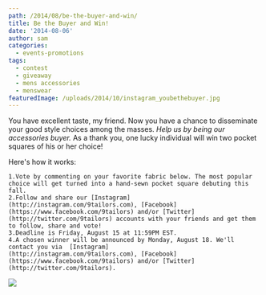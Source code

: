 ```yaml
---
path: /2014/08/be-the-buyer-and-win/
title: Be the Buyer and Win!
date: '2014-08-06'
author: sam
categories:
  - events-promotions
tags:
  - contest
  - giveaway
  - mens accessories
  - menswear
featuredImage: /uploads/2014/10/instagram_youbethebuyer.jpg
---
```

You have excellent taste, my friend. Now you have a chance to disseminate your good style choices among the masses. _Help us by being our accessories buyer._ As a thank you, one lucky individual will win two pocket squares of his or her choice!

Here's how it works:

	1.Vote by commenting on your favorite fabric below. The most popular choice will get turned into a hand-sewn pocket square debuting this fall.
	2.Follow and share our [Instagram](http://instagram.com/9tailors.com), [Facebook](https://www.facebook.com/9tailors) and/or [Twitter](http://twitter.com/9tailors) accounts with your friends and get them to follow, share and vote!
	3.Deadline is Friday, August 15 at 11:59PM EST.
	4.A chosen winner will be announced by Monday, August 18. We'll contact you via  [Instagram](http://instagram.com/9tailors.com), [Facebook](https://www.facebook.com/9tailors) and/or [Twitter](http://twitter.com/9tailors).

[![](http://3.bp.blogspot.com/-sLl9IVFOG3w/U-JGSJmDfFI/AAAAAAAAaHY/e-8tlW-0_kU/s1600/instagram_youbethebuyer.jpg)](http://3.bp.blogspot.com/-sLl9IVFOG3w/U-JGSJmDfFI/AAAAAAAAaHY/e-8tlW-0_kU/s1600/instagram_youbethebuyer.jpg)